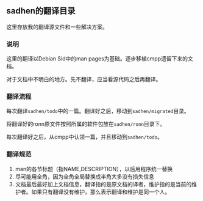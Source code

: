 ## sadhen的翻译目录

这里存放我的翻译源文件和一些解决方案。

### 说明
这里的翻译以Debian Sid中的man pages为基础。逐步移植cmpp遗留下来的文档。

对于文档中不明白的地方。先不翻译，应当看源代码之后再翻译。

### 翻译流程
每次翻译`sadhen/todo`中的一篇。翻译好之后，移动到`sadhen/migrated`目录。

将翻译好的ronn原文件按照所属的软件包放在`sadhen/ronn`目录下。

每次翻译好之后，从cmpp中认领一篇，并且移动到`sadhen/todo`。

### 翻译规范
1. man的各节标题（指NAME,DESCRIPTION），以后用程序统一替换
2. 尽可能用全角，因为全角全局替换成半角大多没有损失信息
3. 文档最后最好加上文档信息，翻译指的是原文档的译者，维护指的是当前的维护者。如果只有翻译没有维护，那么表示翻译和维护是同一个人。
